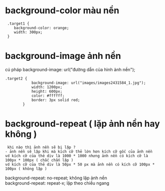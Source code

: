 # background-color màu nền
```
 .target1 {
    background-color: orange;
    width: 300px;
 }
```
# background-image ảnh nền
cú pháp background-image: url("đường dẫn của hình ảnh nền");
```
.target2 {
            background-image: url("images/images2431584_1.jpg");
            width: 1200px;
            height: 600px;
            color: #ffffff;
            border: 3px solid red;
        }
```
# background-repeat ( lặp ảnh nền hay không )
```
 khi nào thì ảnh nền sẽ bị lặp ?
- ảnh nền sẽ lặp khi mà kích cỡ thẻ lớn hơn kích cỡ gốc của ảnh nền 
vd kích cỡ của thẻ div là 1000 * 1000 nhưng ảnh nền có kích cỡ là 100px * 100px ( chắc chắn lặp )
vd kích cỡ của thẻ div là 50px * 50 px mà ảnh nền có kích cỡ 100px * 100px ( không lặp )
```
background-repeat: no-repeat; không lặp ảnh nền   
background-repeat: repeat-x; lặp theo chiều ngang   
